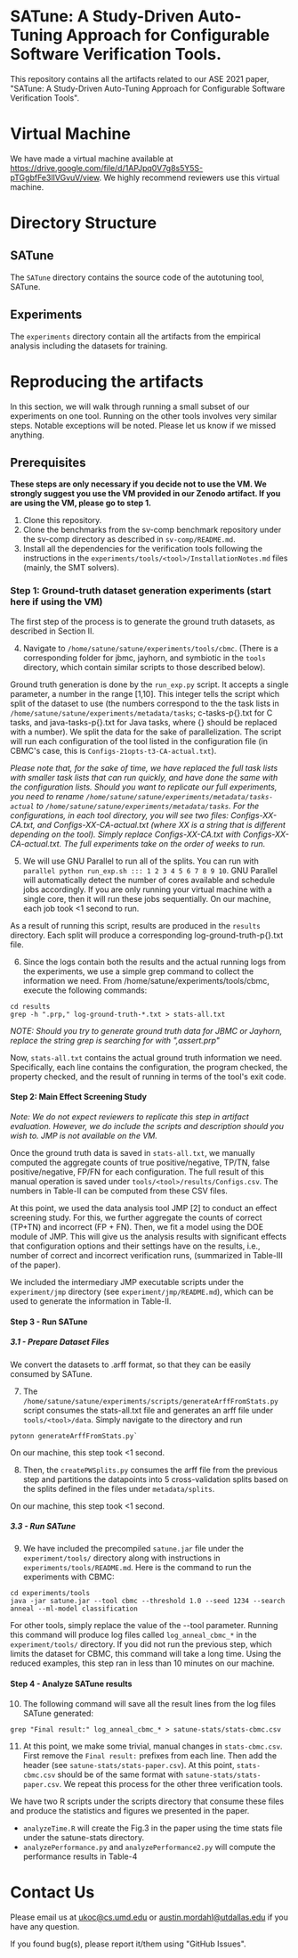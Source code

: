 # SATune: A Study-Driven Auto-Tuning Approach for Configurable Software Verification Tools.

This repository contains all the artifacts related to our ASE 2021 paper, "SATune: A Study-Driven Auto-Tuning Approach for Configurable Software Verification Tools".

# Virtual Machine

We have made a virtual machine available at https://drive.google.com/file/d/1APJpq0V7g8s5Y5S-pTGgbfFe3lIVGvuV/view. We highly recommend reviewers use this virtual machine.

# Directory Structure

## SATune

The `SATune` directory contains the source code of the autotuning tool, SATune.

## Experiments

The `experiments` directory contain all the artifacts from the empirical analysis including the datasets for training.

# Reproducing the artifacts

In this section, we will walk through running a small subset of our experiments on one tool. Running on the other tools involves very similar steps. Notable exceptions will be noted. Please let us know if we missed anything.

## Prerequisites

**These steps are only necessary if you decide not to use the VM. We strongly suggest you use the VM provided in our Zenodo artifact. If you are using the VM, please go to step 1.**

1. Clone this repository. 
2. Clone the benchmarks from the sv-comp benchmark repository under the sv-comp directory as described in  `sv-comp/README.md`.
3. Install all the dependencies for the verification tools following the instructions in the `experiments/tools/<tool>/InstallationNotes.md` files (mainly, the SMT solvers).

### Step 1: Ground-truth dataset generation experiments (start here if using the VM)

The first step of the process is to generate the ground truth datasets, as described in Section II.

4. Navigate to `/home/satune/satune/experiments/tools/cbmc`. (There is a corresponding folder for jbmc, jayhorn, and symbiotic in the `tools` directory, which contain similar scripts to those described below).

Ground truth generation is done by the `run_exp.py` script. It accepts a single parameter, a number in the range [1,10]. This integer tells the script which split of the dataset to use (the numbers correspond to the the task lists in `/home/satune/satune/experiments/metadata/tasks`; c-tasks-p{}.txt for C tasks, and java-tasks-p{}.txt for Java tasks, where {} should be replaced with a number). We split the data for the sake of parallelization. The script will run each configuration of the tool listed in the configuration file (in CBMC's case, this is `Configs-21opts-t3-CA-actual.txt`).

*Please note that, for the sake of time, we have replaced the full task lists with smaller task lists that can run quickly, and have done the same with the configuration lists. Should you want to replicate our full experiments, you need to rename `/home/satune/satune/experiments/metadata/tasks-actual` to `/home/satune/satune/experiments/metadata/tasks`. For the configurations, in each tool directory, you will see two files: Configs-XX-CA.txt, and Configs-XX-CA-actual.txt (where XX is a string that is different depending on the tool). Simply replace Configs-XX-CA.txt with Configs-XX-CA-actual.txt. The full experiments take on the order of weeks to run.*

5. We will use GNU Parallel to run all of the splits. You can run with `parallel python run_exp.sh ::: 1 2 3 4 5 6 7 8 9 10`. GNU Parallel will automatically detect the number of cores available and schedule jobs accordingly. If you are only running your virtual machine with a single core, then it will run these jobs sequentially. On our machine, each job took <1 second to run.

As a result of running this script, results are produced in the `results` directory. Each split will produce a corresponding log-ground-truth-p{}.txt file.

6. Since the logs contain both the results and the actual running logs from the experiments, we use a simple grep command to collect the information we need. From /home/satune/experiments/tools/cbmc, execute the following commands:

```shell
cd results
grep -h ".prp," log-ground-truth-*.txt > stats-all.txt
```

*NOTE: Should you try to generate ground truth data for JBMC or Jayhorn, replace the string grep is searching for with ",assert.prp"*

Now, `stats-all.txt` contains the actual ground truth information we need. Specifically, each line contains the configuration, the program checked, the property checked, and the result of running in terms of the tool's exit code.

#### Step 2: Main Effect Screening Study

*Note: We do not expect reviewers to replicate this step in artifact evaluation. However, we do include the scripts and description should you wish to. JMP is not available on the VM.*

Once the ground truth data is saved in `stats-all.txt`, we manually computed the aggregate counts of true positive/negative, TP/TN, false positive/negative, FP/FN for each configuration.
The full result of this manual operation is saved under `tools/<tool>/results/Configs.csv`. The numbers in Table-II can be computed from these CSV files.

At this point, we used the data analysis tool JMP [2] to conduct an effect screening study. For this, we further aggregate the counts of correct (TP+TN) and incorrect (FP + FN). Then, we fit a model using the DOE module of JMP. This will give us the analysis results with significant effects that configuration options and their settings have on the results, i.e., number of correct and incorrect verification runs, (summarized in Table-III of the paper).

We included the intermediary JMP executable scripts under the `experiment/jmp` directory (see `experiment/jmp/README.md`), which can be used to generate the information in Table-II.

#### Step 3 - Run SATune

##### 3.1 - Prepare Dataset Files

We convert the datasets to .arff format, so that they can be easily consumed by SATune.

7. The `/home/satune/satune/experiments/scripts/generateArffFromStats.py` script consumes the stats-all.txt file and generates an arff file under `tools/<tool>/data`. Simply navigate to the directory and run 

```shell
pytonn generateArffFromStats.py`
```

On our machine, this step took <1 second.

8. Then, the `createPWSplits.py` consumes the arff file from the previous step and partitions the datapoints into 5 cross-validation splits based on the splits defined in the files under `metadata/splits`.

On our machine, this step took <1 second.

##### 3.3  - Run SATune

9. We have included the precompiled `satune.jar` file under the `experiment/tools/` directory along with instructions in `experiments/tools/README.md`. Here is the command to run the experiments with CBMC:

```shell
cd experiments/tools
java -jar satune.jar --tool cbmc --threshold 1.0 --seed 1234 --search anneal --ml-model classification
```

For other tools, simply replace the value of the --tool parameter. Running this command will produce log files called `log_anneal_cbmc_*` in the `experiment/tools/` directory. If you did not run the previous step, which limits the dataset for CBMC, this command will take a long time. Using the reduced examples, this step ran in less than 10 minutes on our machine.

#### Step 4 - Analyze SATune results

10. The following command will save all the result lines from the log files SATune generated:

```shell
grep "Final result:" log_anneal_cbmc_* > satune-stats/stats-cbmc.csv
```

11. At this point, we make some trivial, manual changes in `stats-cbmc.csv`. First remove the `Final result:` prefixes from each line. Then add the header (see `satune-stats/stats-paper.csv`).
At this point, `stats-cbmc.csv` should be of the same format with `satune-stats/stats-paper.csv`. We repeat this process for the other three verification tools.


We have two R scripts under the scripts directory that consume these files and produce the statistics and figures we presented in the paper.

- `analyzeTime.R` will create the Fig.3 in the paper using the time stats file under the satune-stats directory.
- `analyzePerformance.py` and `analyzePerformance2.py` will compute the performance results in Table-4

# Contact Us

Please email us at ukoc@cs.umd.edu or austin.mordahl@utdallas.edu if you have any question.

If you found bug(s), please report it/them using "GitHub Issues".
